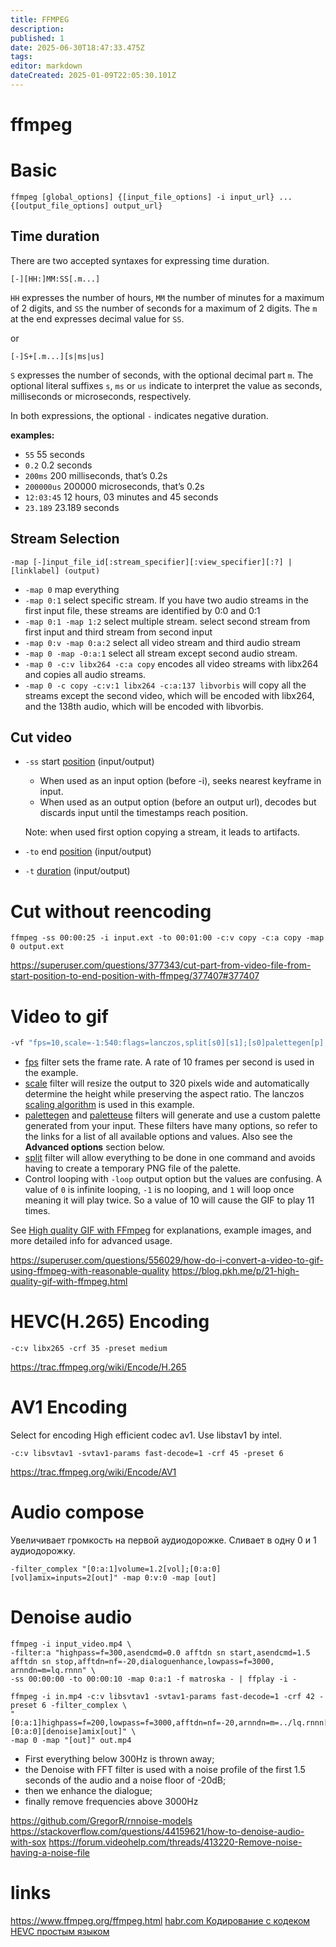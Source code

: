 ```yaml
---
title: FFMPEG
description: 
published: 1
date: 2025-06-30T18:47:33.475Z
tags: 
editor: markdown
dateCreated: 2025-01-09T22:05:30.101Z
---
```


# ffmpeg

# Basic

```shell
ffmpeg [global_options] {[input_file_options] -i input_url} ... {[output_file_options] output_url}
```

## Time duration

There are two accepted syntaxes for expressing time duration. 

```
[-][HH:]MM:SS[.m...]
```

`HH` expresses the number of hours, `MM` the number of minutes for a maximum of 2 digits, and `SS` the number of seconds for a maximum of 2 digits. The `m` at the end expresses decimal value for `SS`.

or

```
[-]S+[.m...][s|ms|us]
```

`S` expresses the number of seconds, with the optional decimal part `m`. The optional literal suffixes `s`, `ms` or `us` indicate to interpret the value as seconds, milliseconds or microseconds, respectively.

In both expressions, the optional `-` indicates negative duration.

**examples:**
- `55` 55 seconds
- `0.2` 0.2 seconds
- `200ms` 200 milliseconds, that’s 0.2s
- `200000us` 200000 microseconds, that’s 0.2s
- `12:03:45` 12 hours, 03 minutes and 45 seconds
- `23.189` 23.189 seconds 

## Stream Selection

```
-map [-]input_file_id[:stream_specifier][:view_specifier][:?] | [linklabel] (output)
```

- `-map 0` map everything
- `-map 0:1` select specific stream. If you have two audio streams in the first input file, these streams are identified by 0:0 and 0:1
- `-map 0:1 -map 1:2` select multiple stream. select second stream from first input and third stream from second input
- `-map 0:v -map 0:a:2` select all video stream and third audio stream
- `-map 0 -map -0:a:1` select all stream except second audio stream.
- `-map 0 -c:v libx264 -c:a copy` encodes all video streams with libx264 and copies all audio streams. 
- `-map 0 -c copy -c:v:1 libx264 -c:a:137 libvorbis` will copy all the streams except the second video, which will be encoded with libx264, and the 138th audio, which will be encoded with libvorbis.

## Cut video

- `-ss` start [position](#time-duration) (input/output)
  - When used as an input option (before -i), seeks nearest keyframe in input.
  - When used as an output option (before an output url), decodes but discards input until the timestamps reach position.
  
  Note: when used first option copying a stream, it leads to artifacts.
- `-to` end [position](#time-duration) (input/output)
- `-t` [duration](#time-duration) (input/output)

# Cut without reencoding

```shell
ffmpeg -ss 00:00:25 -i input.ext -to 00:01:00 -c:v copy -c:a copy -map 0 output.ext
```

https://superuser.com/questions/377343/cut-part-from-video-file-from-start-position-to-end-position-with-ffmpeg/377407#377407

# Video to gif

```bash
-vf "fps=10,scale=-1:540:flags=lanczos,split[s0][s1];[s0]palettegen[p];[s1][p]paletteuse" -loop 0
```

* [fps](https://ffmpeg.org/ffmpeg-filters.html#fps) filter sets the frame rate. A rate of 10 frames per second is used in the example.
* [scale](https://ffmpeg.org/ffmpeg-filters.html#scale) filter will resize the output to 320 pixels wide and automatically determine the height while preserving the aspect ratio. The lanczos [scaling algorithm](https://ffmpeg.org/ffmpeg-scaler.html) is used in this example.
* [palettegen](https://ffmpeg.org/ffmpeg-filters.html#palettegen) and [paletteuse](https://ffmpeg.org/ffmpeg-filters.html#paletteuse) filters will generate and use a custom palette generated from your input. These filters have many options, so refer to the links for a list of all available options and values. Also see the **Advanced options** section below.
* [split](https://ffmpeg.org/ffmpeg-filters.html#split_002c-asplit) filter will allow everything to be done in one command and avoids having to create a temporary PNG file of the palette.
* Control looping with `-loop` output option but the values are confusing. A value of `0` is infinite looping, `-1` is no looping, and `1` will loop once meaning it will play twice. So a value of 10 will cause the GIF to play 11 times.

See [High quality GIF with FFmpeg](http://blog.pkh.me/p/21-high-quality-gif-with-ffmpeg.html) for explanations, example images, and more detailed info for advanced usage.

https://superuser.com/questions/556029/how-do-i-convert-a-video-to-gif-using-ffmpeg-with-reasonable-quality
https://blog.pkh.me/p/21-high-quality-gif-with-ffmpeg.html

# HEVC(H.265) Encoding

```shell
-c:v libx265 -crf 35 -preset medium
```

https://trac.ffmpeg.org/wiki/Encode/H.265

# AV1 Encoding

Select for encoding High efficient codec av1. Use libstav1 by intel.

```shell
-c:v libsvtav1 -svtav1-params fast-decode=1 -crf 45 -preset 6
```

https://trac.ffmpeg.org/wiki/Encode/AV1

# Audio compose

Увеличивает громкость на первой аудиодорожке. Сливает в одну 0 и 1 аудиодорожку.

```shell
-filter_complex "[0:a:1]volume=1.2[vol];[0:a:0][vol]amix=inputs=2[out]" -map 0:v:0 -map [out]
```

# Denoise audio

```shell
ffmpeg -i input_video.mp4 \
-filter:a "highpass=f=300,asendcmd=0.0 afftdn sn start,asendcmd=1.5 afftdn sn stop,afftdn=nf=-20,dialoguenhance,lowpass=f=3000, arnndn=m=lq.rnnn" \
-ss 00:00:00 -to 00:00:10 -map 0:a:1 -f matroska - | ffplay -i -
```

```shell
ffmpeg -i in.mp4 -c:v libsvtav1 -svtav1-params fast-decode=1 -crf 42 -preset 6 -filter_complex \
"[0:a:1]highpass=f=200,lowpass=f=3000,afftdn=nf=-20,arnndn=m=../lq.rnnn[denoise];[0:a:0][denoise]amix[out]" \
-map 0 -map "[out]" out.mp4
```


- First everything below 300Hz is thrown away;
- the Denoise with FFT filter is used with a noise profile of the first 1.5 seconds of the audio and a noise floor of -20dB;
- then we enhance the dialogue;
- finally remove frequencies above 3000Hz

https://github.com/GregorR/rnnoise-models
https://stackoverflow.com/questions/44159621/how-to-denoise-audio-with-sox
https://forum.videohelp.com/threads/413220-Remove-noise-having-a-noise-file

# links

https://www.ffmpeg.org/ffmpeg.html
[habr.com Кодирование с кодеком HEVC простым языком](https://habr.com/ru/companies/ruvds/articles/845202/)